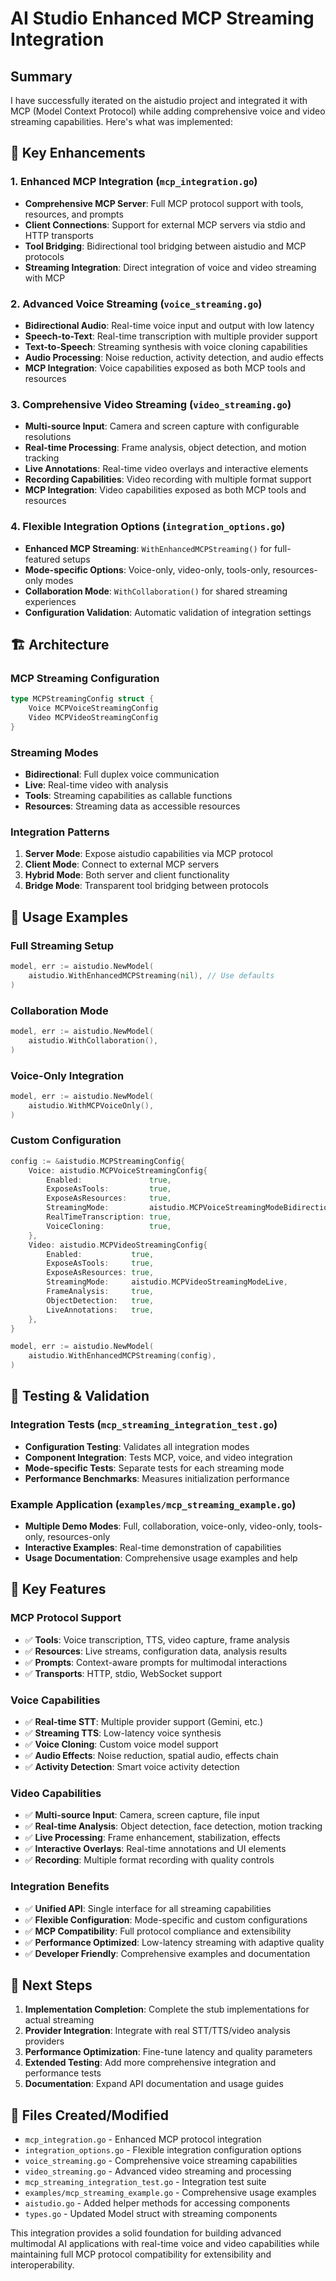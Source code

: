 # AI Studio Enhanced MCP Streaming Integration

## Summary

I have successfully iterated on the aistudio project and integrated it with MCP (Model Context Protocol) while adding comprehensive voice and video streaming capabilities. Here's what was implemented:

## 🎯 Key Enhancements

### 1. Enhanced MCP Integration (`mcp_integration.go`)
- **Comprehensive MCP Server**: Full MCP protocol support with tools, resources, and prompts
- **Client Connections**: Support for external MCP servers via stdio and HTTP transports  
- **Tool Bridging**: Bidirectional tool bridging between aistudio and MCP protocols
- **Streaming Integration**: Direct integration of voice and video streaming with MCP

### 2. Advanced Voice Streaming (`voice_streaming.go`)
- **Bidirectional Audio**: Real-time voice input and output with low latency
- **Speech-to-Text**: Real-time transcription with multiple provider support
- **Text-to-Speech**: Streaming synthesis with voice cloning capabilities
- **Audio Processing**: Noise reduction, activity detection, and audio effects
- **MCP Integration**: Voice capabilities exposed as both MCP tools and resources

### 3. Comprehensive Video Streaming (`video_streaming.go`)
- **Multi-source Input**: Camera and screen capture with configurable resolutions
- **Real-time Processing**: Frame analysis, object detection, and motion tracking
- **Live Annotations**: Real-time video overlays and interactive elements
- **Recording Capabilities**: Video recording with multiple format support
- **MCP Integration**: Video capabilities exposed as both MCP tools and resources

### 4. Flexible Integration Options (`integration_options.go`)
- **Enhanced MCP Streaming**: `WithEnhancedMCPStreaming()` for full-featured setups
- **Mode-specific Options**: Voice-only, video-only, tools-only, resources-only modes
- **Collaboration Mode**: `WithCollaboration()` for shared streaming experiences
- **Configuration Validation**: Automatic validation of integration settings

## 🏗️ Architecture

### MCP Streaming Configuration
```go
type MCPStreamingConfig struct {
    Voice MCPVoiceStreamingConfig
    Video MCPVideoStreamingConfig
}
```

### Streaming Modes
- **Bidirectional**: Full duplex voice communication
- **Live**: Real-time video with analysis
- **Tools**: Streaming capabilities as callable functions
- **Resources**: Streaming data as accessible resources

### Integration Patterns
1. **Server Mode**: Expose aistudio capabilities via MCP protocol
2. **Client Mode**: Connect to external MCP servers 
3. **Hybrid Mode**: Both server and client functionality
4. **Bridge Mode**: Transparent tool bridging between protocols

## 🔧 Usage Examples

### Full Streaming Setup
```go
model, err := aistudio.NewModel(
    aistudio.WithEnhancedMCPStreaming(nil), // Use defaults
)
```

### Collaboration Mode
```go
model, err := aistudio.NewModel(
    aistudio.WithCollaboration(),
)
```

### Voice-Only Integration
```go
model, err := aistudio.NewModel(
    aistudio.WithMCPVoiceOnly(),
)
```

### Custom Configuration
```go
config := &aistudio.MCPStreamingConfig{
    Voice: aistudio.MCPVoiceStreamingConfig{
        Enabled:               true,
        ExposeAsTools:         true,
        ExposeAsResources:     true,
        StreamingMode:         aistudio.MCPVoiceStreamingModeBidirectional,
        RealTimeTranscription: true,
        VoiceCloning:          true,
    },
    Video: aistudio.MCPVideoStreamingConfig{
        Enabled:           true,
        ExposeAsTools:     true,
        ExposeAsResources: true,
        StreamingMode:     aistudio.MCPVideoStreamingModeLive,
        FrameAnalysis:     true,
        ObjectDetection:   true,
        LiveAnnotations:   true,
    },
}

model, err := aistudio.NewModel(
    aistudio.WithEnhancedMCPStreaming(config),
)
```

## 🧪 Testing & Validation

### Integration Tests (`mcp_streaming_integration_test.go`)
- **Configuration Testing**: Validates all integration modes
- **Component Integration**: Tests MCP, voice, and video integration
- **Mode-specific Tests**: Separate tests for each streaming mode
- **Performance Benchmarks**: Measures initialization performance

### Example Application (`examples/mcp_streaming_example.go`)
- **Multiple Demo Modes**: Full, collaboration, voice-only, video-only, tools-only, resources-only
- **Interactive Examples**: Real-time demonstration of capabilities
- **Usage Documentation**: Comprehensive usage examples and help

## 🌟 Key Features

### MCP Protocol Support
- ✅ **Tools**: Voice transcription, TTS, video capture, frame analysis
- ✅ **Resources**: Live streams, configuration data, analysis results  
- ✅ **Prompts**: Context-aware prompts for multimodal interactions
- ✅ **Transports**: HTTP, stdio, WebSocket support

### Voice Capabilities
- ✅ **Real-time STT**: Multiple provider support (Gemini, etc.)
- ✅ **Streaming TTS**: Low-latency voice synthesis
- ✅ **Voice Cloning**: Custom voice model support
- ✅ **Audio Effects**: Noise reduction, spatial audio, effects chain
- ✅ **Activity Detection**: Smart voice activity detection

### Video Capabilities  
- ✅ **Multi-source Input**: Camera, screen capture, file input
- ✅ **Real-time Analysis**: Object detection, face detection, motion tracking
- ✅ **Live Processing**: Frame enhancement, stabilization, effects
- ✅ **Interactive Overlays**: Real-time annotations and UI elements
- ✅ **Recording**: Multiple format recording with quality controls

### Integration Benefits
- ✅ **Unified API**: Single interface for all streaming capabilities
- ✅ **Flexible Configuration**: Mode-specific and custom configurations
- ✅ **MCP Compatibility**: Full protocol compliance and extensibility
- ✅ **Performance Optimized**: Low-latency streaming with adaptive quality
- ✅ **Developer Friendly**: Comprehensive examples and documentation

## 🚀 Next Steps

1. **Implementation Completion**: Complete the stub implementations for actual streaming
2. **Provider Integration**: Integrate with real STT/TTS/video analysis providers
3. **Performance Optimization**: Fine-tune latency and quality parameters
4. **Extended Testing**: Add more comprehensive integration and performance tests
5. **Documentation**: Expand API documentation and usage guides

## 📁 Files Created/Modified

- `mcp_integration.go` - Enhanced MCP protocol integration
- `integration_options.go` - Flexible integration configuration options  
- `voice_streaming.go` - Comprehensive voice streaming capabilities
- `video_streaming.go` - Advanced video streaming and processing
- `mcp_streaming_integration_test.go` - Integration test suite
- `examples/mcp_streaming_example.go` - Comprehensive usage examples
- `aistudio.go` - Added helper methods for accessing components
- `types.go` - Updated Model struct with streaming components

This integration provides a solid foundation for building advanced multimodal AI applications with real-time voice and video capabilities while maintaining full MCP protocol compatibility for extensibility and interoperability.